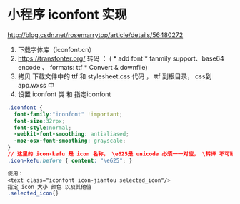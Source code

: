 # 小程序 iconfont 实现


http://blog.csdn.net/rosemarrytop/article/details/56480272
1. 下载字体库（iconfont.cn）
2. https://transfonter.org/ 转码 ： ( * add font * fanmily support、base64 encode 、 formats: ttf * Convert & downfile)
3. 拷贝 下载文件中的 ttf 和 stylesheet.css 代码  ， ttf 到根目录， css到 app.wxss 中
4. 设置 iconfont 类 和 指定iconfont
```css
.iconfont {
  font-family:"iconfont" !important;
  font-size:32rpx;
  font-style:normal;
  -webkit-font-smoothing: antialiased;
  -moz-osx-font-smoothing: grayscale;
}
// 这里的 icon-kefu 是 icon 名称， \e625是 unicode 必须一一对应， \转译 不可缺少
.icon-kefu:before { content: "\e625"; }

使用：
<text class="iconfont icon-jiantou selected_icon"/>
指定 icon 大小 颜色 以及其他值
.selected_icon{}
```